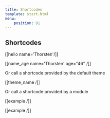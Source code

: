 ```yaml
---
title: Shortcodes
template: start.html
menu: 
    position: 91
---
```


## Shortcodes

[[hello name='Thorsten'/]]

[[name_age name='Thorsten' age="46" /]]

Or call a shortcode provided by the default theme

[[theme_name /]]

Or call a shortcode provided by a module

[[example /]]

\[\[example /\]\]